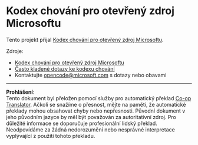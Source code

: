 <!--
CO_OP_TRANSLATOR_METADATA:
{
  "original_hash": "c06b12caf3c901eb3156e3dd5b0aea56",
  "translation_date": "2025-09-04T23:17:57+00:00",
  "source_file": "CODE_OF_CONDUCT.md",
  "language_code": "cs"
}
-->
# Kodex chování pro otevřený zdroj Microsoftu

Tento projekt přijal [Kodex chování pro otevřený zdroj Microsoftu](https://opensource.microsoft.com/codeofconduct/).

Zdroje:

- [Kodex chování pro otevřený zdroj Microsoftu](https://opensource.microsoft.com/codeofconduct/)
- [Často kladené dotazy ke kodexu chování](https://opensource.microsoft.com/codeofconduct/faq/)
- Kontaktujte [opencode@microsoft.com](mailto:opencode@microsoft.com) s dotazy nebo obavami

---

**Prohlášení**:  
Tento dokument byl přeložen pomocí služby pro automatický překlad [Co-op Translator](https://github.com/Azure/co-op-translator). Ačkoli se snažíme o přesnost, mějte na paměti, že automatické překlady mohou obsahovat chyby nebo nepřesnosti. Původní dokument v jeho původním jazyce by měl být považován za autoritativní zdroj. Pro důležité informace se doporučuje profesionální lidský překlad. Neodpovídáme za žádná nedorozumění nebo nesprávné interpretace vyplývající z použití tohoto překladu.